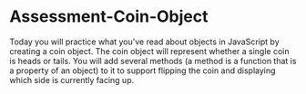 # Assessment-Coin-Object
Today you will practice what you've read about objects in JavaScript by creating a coin object. The coin object will represent whether a single coin is heads or tails. You will add several methods (a method is a function that is a property of an object) to it to support flipping the coin and displaying which side is currently facing up.
